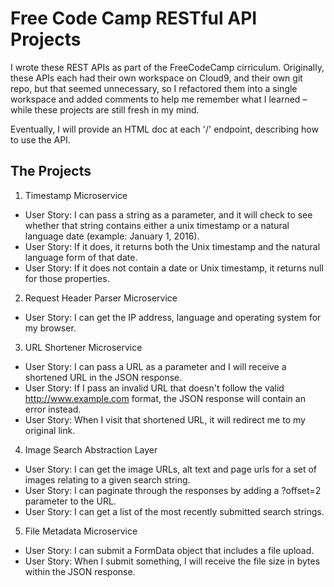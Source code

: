 # Free Code Camp RESTful API Projects

I wrote these REST APIs as part of the FreeCodeCamp cirriculum.
Originally, these APIs each had their own workspace on Cloud9,
and their own git repo, but that seemed unnecessary, so I refactored
them into a single workspace and added comments to help me
remember what I learned – while these projects are still fresh in my mind.

Eventually, I will provide an HTML doc at each '/' endpoint, describing
how to use the API.

## The Projects

1. Timestamp Microservice
  - User Story: I can pass a string as a parameter, and it will
    check to see whether that string contains either a unix timestamp
    or a natural language date (example: January 1, 2016).
  - User Story: If it does, it returns both the Unix timestamp and
    the natural language form of that date.
  - User Story: If it does not contain a date or Unix timestamp,
    it returns null for those properties.

2. Request Header Parser Microservice
  - User Story: I can get the IP address, language and operating
    system for my browser.

3. URL Shortener Microservice
  - User Story: I can pass a URL as a parameter and I will receive a
    shortened URL in the JSON response.
  - User Story: If I pass an invalid URL that doesn't follow the
    valid http://www.example.com format, the JSON response will contain
    an error instead.
  - User Story: When I visit that shortened URL, it will redirect me to
    my original link.

4. Image Search Abstraction Layer
  - User Story: I can get the image URLs, alt text and page urls for a
    set of images relating to a given search string.
  - User Story: I can paginate through the responses by adding a
    ?offset=2 parameter to the URL.
  - User Story: I can get a list of the most recently submitted search
    strings.

5. File Metadata Microservice
  - User Story: I can submit a FormData object that includes a file upload.
  - User Story: When I submit something, I will receive the file size in
    bytes within the JSON response.